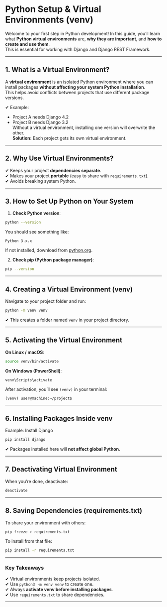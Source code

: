 # Python Setup & Virtual Environments (venv)

Welcome to your first step in Python development! In this guide, you’ll learn what **Python virtual environments** are, **why they are important**, and **how to create and use them**.  
This is essential for working with Django and Django REST Framework.

---

## 1. What is a Virtual Environment?

A **virtual environment** is an isolated Python environment where you can install packages **without affecting your system Python installation**.  
This helps avoid conflicts between projects that use different package versions.

✔ Example:

- Project A needs Django 4.2
- Project B needs Django 3.2  
  Without a virtual environment, installing one version will overwrite the other.  
  **Solution:** Each project gets its own virtual environment.

---

## 2. Why Use Virtual Environments?

✔ Keeps your project **dependencies separate**.  
✔ Makes your project **portable** (easy to share with `requirements.txt`).  
✔ Avoids breaking system Python.

---

## 3. How to Set Up Python on Your System

1. **Check Python version**:

```bash
python --version
```

You should see something like:

```
Python 3.x.x
```

If not installed, download from [python.org](https://www.python.org/downloads/).

2. **Check pip (Python package manager)**:

```bash
pip --version
```

---

## 4. Creating a Virtual Environment (venv)

Navigate to your project folder and run:

```bash
python -m venv venv
```

✔ This creates a folder named `venv` in your project directory.

---

## 5. Activating the Virtual Environment

**On Linux / macOS**:

```bash
source venv/bin/activate
```

**On Windows (PowerShell)**:

```powershell
venv\Scripts\activate
```

After activation, you’ll see `(venv)` in your terminal:

```
(venv) user@machine:~/project$
```

---

## 6. Installing Packages Inside venv

Example: Install Django

```bash
pip install django
```

✔ Packages installed here will **not affect global Python**.

---

## 7. Deactivating Virtual Environment

When you’re done, deactivate:

```bash
deactivate
```

---

## 8. Saving Dependencies (requirements.txt)

To share your environment with others:

```bash
pip freeze > requirements.txt
```

To install from that file:

```bash
pip install -r requirements.txt
```

---

### Key Takeaways

✔ Virtual environments keep projects isolated.  
✔ Use `python3 -m venv venv` to create one.  
✔ Always **activate venv before installing packages**.  
✔ Use `requirements.txt` to share dependencies.

---
